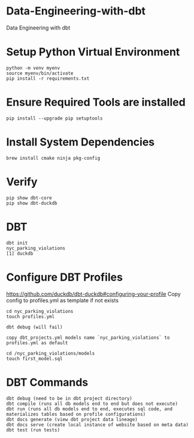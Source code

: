 # Data-Engineering-with-dbt
Data Engineering with dbt

# Setup Python Virtual Environment

    python -m venv myenv
    source myenv/bin/activate
    pip install -r requirements.txt

# Ensure Required Tools are installed

    pip install --upgrade pip setuptools

# Install System Dependencies

    brew install cmake ninja pkg-config


# Verify

    pip show dbt-core
    pip show dbt-duckdb

# DBT

    dbt init
    nyc_parking_violations
    [1] duckdb

# Configure DBT Profiles
 https://github.com/duckdb/dbt-duckdb#configuring-your-profile
 Copy config to profiles.yml as template if not exists 

    cd nyc_parking_violations 
    touch profiles.yml

    dbt debug (will fail)

    copy dbt_projects.yml models name `nyc_parking_violations` to profiles.yml as default

    cd /nyc_parking_violations/models
    touch first_model.sql

# DBT Commands
 
    dbt debug (need to be in dbt project directory)
    dbt compile (runs all db models end to end but does not execute)
    dbt run (runs all db models end to end, executes sql code, and materializes tables based on profile configurations)
    dbt docs generate (view dbt project data lineage)
    dbt docs serve (create local instance of website based on meta data)
    dbt test (run tests)